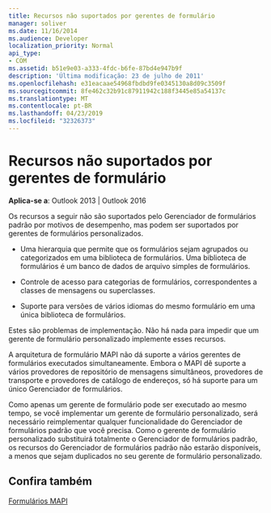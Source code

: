 ```yaml
---
title: Recursos não suportados por gerentes de formulário
manager: soliver
ms.date: 11/16/2014
ms.audience: Developer
localization_priority: Normal
api_type:
- COM
ms.assetid: b51e9e03-a333-4fdc-b6fe-87bd4e947b9f
description: 'Última modificação: 23 de julho de 2011'
ms.openlocfilehash: e31eacaae54968fbdbd9fe0345130a8d09c3509f
ms.sourcegitcommit: 8fe462c32b91c87911942c188f3445e85a54137c
ms.translationtype: MT
ms.contentlocale: pt-BR
ms.lasthandoff: 04/23/2019
ms.locfileid: "32326373"
---
```

# <a name="capabilities-not-supported-by-form-managers"></a>Recursos não suportados por gerentes de formulário

  
  
**Aplica-se a**: Outlook 2013 | Outlook 2016 
  
Os recursos a seguir não são suportados pelo Gerenciador de formulários padrão por motivos de desempenho, mas podem ser suportados por gerentes de formulários personalizados.
  
- Uma hierarquia que permite que os formulários sejam agrupados ou categorizados em uma biblioteca de formulários. Uma biblioteca de formulários é um banco de dados de arquivo simples de formulários.
    
- Controle de acesso para categorias de formulários, correspondentes a classes de mensagens ou superclasses.
    
- Suporte para versões de vários idiomas do mesmo formulário em uma única biblioteca de formulários.
    
Estes são problemas de implementação. Não há nada para impedir que um gerente de formulário personalizado implemente esses recursos.
  
A arquitetura de formulário MAPI não dá suporte a vários gerentes de formulários executados simultaneamente. Embora o MAPI dê suporte a vários provedores de repositório de mensagens simultâneos, provedores de transporte e provedores de catálogo de endereços, só há suporte para um único Gerenciador de formulários.
  
Como apenas um gerente de formulário pode ser executado ao mesmo tempo, se você implementar um gerente de formulário personalizado, será necessário reimplementar qualquer funcionalidade do Gerenciador de formulários padrão que você precisa. Como o gerente de formulário personalizado substituirá totalmente o Gerenciador de formulários padrão, os recursos do Gerenciador de formulários padrão não estarão disponíveis, a menos que sejam duplicados no seu gerente de formulário personalizado.
  
## <a name="see-also"></a>Confira também



[Formulários MAPI](mapi-forms.md)

